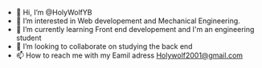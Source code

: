 - 👋 Hi, I’m @HolyWolfYB
- 👀 I’m interested in Web developement and Mechanical Engineering.
- 🌱 I’m currently learning Front end developement and I'm an engineering student
- 💞️ I’m looking to collaborate on studying the back end 
- 📫 How to reach me with my Eamil adress Holywolf2001@gmail.com

<!---
HolyWolfYB/HolyWolfYB is a ✨ special ✨ repository because its `README.md` (this file) appears on your GitHub profile.
You can click the Preview link to take a look at your changes.
--->
